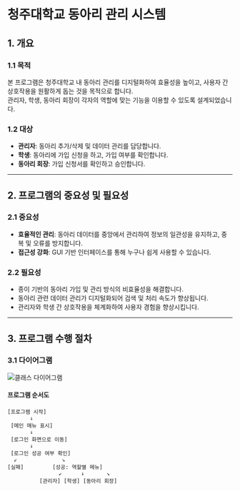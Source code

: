 # 청주대학교 동아리 관리 시스템

## 1. 개요

### 1.1 목적
본 프로그램은 청주대학교 내 동아리 관리를 디지털화하여 효율성을 높이고, 사용자 간 상호작용을 원활하게 돕는 것을 목적으로 합니다.  
관리자, 학생, 동아리 회장이 각자의 역할에 맞는 기능을 이용할 수 있도록 설계되었습니다.

### 1.2 대상
- **관리자**: 동아리 추가/삭제 및 데이터 관리를 담당합니다.
- **학생**: 동아리에 가입 신청을 하고, 가입 여부를 확인합니다.
- **동아리 회장**: 가입 신청서를 확인하고 승인합니다.

---

## 2. 프로그램의 중요성 및 필요성

### 2.1 중요성
- **효율적인 관리**: 동아리 데이터를 중앙에서 관리하여 정보의 일관성을 유지하고, 중복 및 오류를 방지합니다.
- **접근성 강화**: GUI 기반 인터페이스를 통해 누구나 쉽게 사용할 수 있습니다.

### 2.2 필요성
- 종이 기반의 동아리 가입 및 관리 방식의 비효율성을 해결합니다.
- 동아리 관련 데이터 관리가 디지털화되어 검색 및 처리 속도가 향상됩니다.
- 관리자와 학생 간 상호작용을 체계화하여 사용자 경험을 향상시킵니다.

---

## 3. 프로그램 수행 절차

### 3.1 다이어그램
![클래스 다이어그램](./club.png)

#### **프로그램 순서도**
```plaintext
[프로그램 시작]
       ↓
 [메인 메뉴 표시]
       ↓
 [로그인 화면으로 이동]
       ↓
 [로그인 성공 여부 확인]
  ↙              ↘
[실패]         [성공: 역할별 메뉴]
                ↙      ↓       ↘
          [관리자] [학생] [동아리 회장]

